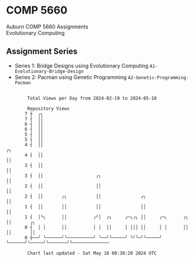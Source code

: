 # COMP 5660
Auburn COMP 5660 Assignments  
Evolutionary Computing

## Assignment Series
- Series 1: Bridge Designs using Evolutionary Computing `A1-Evolutionary-Bridge-Design`
- Series 2: Pacman using Genetic Programming `A2-Genetic-Programming-Pacman`

```

        Total Views per Day from 2024-02-19 to 2024-05-18

        Repository Views
       7 ┼  ╭╮
       7 ┤  ││
       6 ┤  ││
       6 ┤  ││
       5 ┤  ││
       5 ┤  ││
       4 ┤  ││                                                            ╭╮
       4 ┤  ││                                                            ││
       3 ┤  ││                                                            ││
       3 ┤  ││                    ╭╮                                      ││
       2 ┤  ││                    ││                                      ││
       2 ┤  ││       ╭╮           ││               ╭╮                     ││
       1 ┤  ││       ││           ││               ││                     ││
       1 ┤  │╰╮      ││          ╭╯│  ╭╮     ╭─╮╭╮ ││     ╭─╮      ╭╮     ││       ╭╮
       0 ┤  │ │      ││          │ │  ││     │ │││ ││     │ │      ││     ││       ││
       0 ┼──╯ ╰──────╯╰──────────╯ ╰──╯╰─────╯ ╰╯╰─╯╰─────╯ ╰──────╯╰─────╯╰───────╯╰──────────────

        Chart last updated - Sat May 18 00:38:20 2024 UTC
        
```

